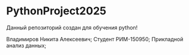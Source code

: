 # PythonProject2025
Данный репозиторий создан для обучения python!

Владимиров Никита Алексеевич;
Студент РИМ-150950;
Прикладной анализ данных;
